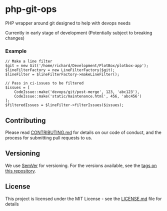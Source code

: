 # php-git-ops
PHP wrapper around git designed to help with devops needs

Currently in early stage of development (Potentially subject to breaking changes)

### Example

```
// Make a line filter
$git = new Git('/home/richard/Development/PlotBox/plotbox-app');
$lineFilterFactory = new LineFilterFactory($git);
$lineFilter = $lineFilterFactory->makeLineFilter();

// Pass in ci-issues to be filtered
$issues = [
    CodeIssue::make('devops/git/post-merge', 123, 'abc123'),
    CodeIssue::make('static/maintenance.html', 456, 'abc456')
];
$filteredIssues = $lineFilter->filterIssues($issues);
```

## Contributing

Please read [CONTRIBUTING.md](https://gist.github.com/PurpleBooth/b24679402957c63ec426) for details on our code of conduct, and the process for submitting pull requests to us.

## Versioning

We use [SemVer](http://semver.org/) for versioning. For the versions available, see the [tags on this repository](https://github.com/your/project/tags). 

## License

This project is licensed under the MIT License - see the [LICENSE.md](LICENSE.md) file for details
